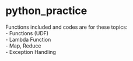 # python_practice
Functions included and codes are for these topics: </br>
    - Functions (UDF) </br>
    - Lambda Function</br>
    - Map, Reduce</br>
    - Exception Handling</br>